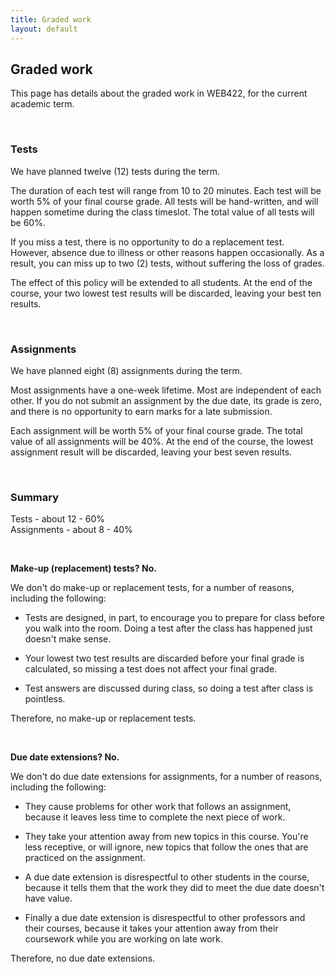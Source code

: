 ```yaml
---
title: Graded work
layout: default
---
```


## Graded work

This page has details about the graded work in WEB422, for the current academic term.

<br>

### Tests

We have planned twelve (12) tests during the term.

The duration of each test will range from 10 to 20 minutes. Each test will be worth 5% of your final course grade. All tests will be hand-written, and will happen sometime during the class timeslot. The total value of all tests will be 60%.

If you miss a test, there is no opportunity to do a replacement test. However, absence due to illness or other reasons happen occasionally. As a result, you can miss up to two (2) tests, without suffering the loss of grades.

The effect of this policy will be extended to all students. At the end of the course, your two lowest test results will be discarded, leaving your best ten results.

<br>

### Assignments

We have planned eight (8) assignments during the term.

Most assignments have a one-week lifetime. Most are independent of each other. If you do not submit an assignment by the due date, its grade is zero, and there is no opportunity to earn marks for a late submission.

Each assignment will be worth 5% of your final course grade. The total value of all assignments will be 40%. At the end of the course, the lowest assignment result will be discarded, leaving your best seven results.

<br>

### Summary

Tests - about 12 - 60%  
Assignments - about 8 - 40%  

<br>

**Make-up (replacement) tests? No.**

We don't do make-up or replacement tests, for a number of reasons, including the following:

* Tests are designed, in part, to encourage you to prepare for class before you walk into the room. Doing a test after the class has happened just doesn't make sense.

* Your lowest two test results are discarded before your final grade is calculated, so missing a test does not affect your final grade.

* Test answers are discussed during class, so doing a test after class is pointless.

Therefore, no make-up or replacement tests. 

<br>

**Due date extensions? No.**

We don't do due date extensions for assignments, for a number of reasons, including the following:

* They cause problems for other work that follows an assignment, because it leaves less time to complete the next piece of work.

* They take your attention away from new topics in this course. You're less receptive, or will ignore, new topics that follow the ones that are practiced on the assignment.

* A due date extension is disrespectful to other students in the course, because it tells them that the work they did to meet the due date doesn't have value.

* Finally a due date extension is disrespectful to other professors and their courses, because it takes your attention away from their coursework while you are working on late work.

Therefore, no due date extensions.
